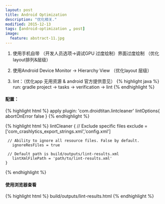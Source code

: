 ```yaml
---
layout: post
title: Android Optimization
description: "优化相关."
modified: 2015-12-13
tags: [android-optimization , post]
image:
  feature: abstract-11.jpg
---
```


1. 使用手机自带 （开发人员选项->调试GPU 过度绘制）界面过度绘制 （优化layout排列&层级）

2. 使用Android Device Monitor -> Hierarchy View （优化layout 层级）

3. lint：（优化app 无用资源 & android 官方提供意见）
{% highlight java %}
    run:
        gradle project -> tasks -> verification -> lint
{% endhighlight %}

#### 配置：
{% highlight html %}
    apply plugin: 'com.droidtitan.lintcleaner'
    lintOptions{
        abortOnError false
    }
{% endhighlight %}

{% highlight html %}
    lintCleaner {
     // Exclude specific files
      exclude = ['com_crashlytics_export_strings.xml','config.xml']

     // Ability to ignore all resource files. False by default.
       ignoreResFiles = true

     // Default path is build/outputs/lint-results.xml
       lintXmlFilePath = 'path/to/lint-results.xml'
    }
{% endhighlight %}

#### 使用浏览器查看
{% highlight html %}
    build/outputs/lint-results.html
{% endhighlight %}


